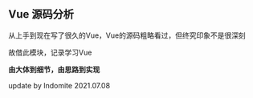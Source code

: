 ## Vue 源码分析

从上手到现在写了很久的Vue，Vue的源码粗略看过，但终究印象不是很深刻

故借此模块，记录学习Vue

**由大体到细节，由思路到实现**

update by Indomite 2021.07.08
